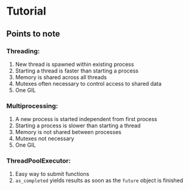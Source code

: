 # Tutorial

## Points to note

### Threading:
1. New thread is spawned within existing process
2. Starting a thread is faster than starting a process
3. Memory is shared across all threads
4. Mutexes often necessary to control access to shared data
5. One GIL

### Multiprocessing:
1. A new process is started independent from first process
2. Starting a process is slower than starting a thread
3. Memory is not shared between processes
4. Mutexes not necessary
5. One GIL

### ThreadPoolExecutor:
1. Easy way to submit functions
2. `as_completed` yields results as soon as the `future` object is finished